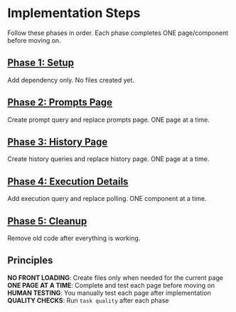 # Implementation Steps

Follow these phases in order. Each phase completes ONE page/component before moving on.

## [Phase 1: Setup](PHASE_1_SETUP.md)
Add dependency only. No files created yet.

## [Phase 2: Prompts Page](PHASE_2_PROMPTS_PAGE.md)
Create prompt query and replace prompts page. ONE page at a time.

## [Phase 3: History Page](PHASE_3_HISTORY_PAGE.md)
Create history queries and replace history page. ONE page at a time.

## [Phase 4: Execution Details](PHASE_4_EXECUTION_DETAILS.md)
Add execution query and replace polling. ONE component at a time.

## [Phase 5: Cleanup](PHASE_5_CLEANUP.md)
Remove old code after everything is working.

## Principles

**NO FRONT LOADING**: Create files only when needed for the current page  
**ONE PAGE AT A TIME**: Complete and test each page before moving on  
**HUMAN TESTING**: You manually test each page after implementation  
**QUALITY CHECKS**: Run `task quality` after each phase  

